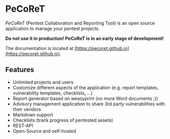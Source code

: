 # PeCoReT

*PeCoReT* (Pentest Collaboration and Reporting Tool) is an open source application to manage your pentest projects.

**Do not use it in production! PeCoReT is in an early stage of development!**

The documentation is located at [https://pecoret.github.io](https://pecoret.github.io).


## Features
* Unlimited projects and users
* Customize different aspects of the application (e.g. report templates, vulnerability templates, checklists, ...)
* Report generator based on weasyprint (no more Word documents ;))
* Advisory management application to share 3rd party vulnerabilities with their vendors
* Markdown support
* Checklists (track progress of pentested assets)
* REST-API
* Open-Source and self-hosted